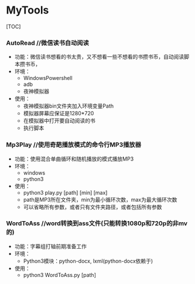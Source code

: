 # MyTools
[TOC]
### AutoRead    //微信读书自动阅读
* 功能：微信读书想看的书太贵，又不想看一些不想看的书攒书币，自动阅读脚本攒书币，
* 环境：
    - WindowsPowershell
    - adb
    - 夜神模拟器 
* 使用：
    - 夜神模拟器bin文件夹加入环境变量Path
    - 模拟器屏幕应保证是1280*720
    - 在模拟器中打开要自动阅读的书
    - 执行脚本

### Mp3Play    //使用奇葩播放模式的命令行MP3播放器
* 功能：使用混合单曲循环和随机播放的模式播放MP3
* 环境：
    - windows
    - python3
* 使用：
    - python3 play.py [path] [min] [max]
    - path是MP3所在文件夹，min为最小循环次数，max为最大循环次数
    - 可以省略所有参数，或者只有文件夹路径，或者包括所有参数

### WordToAss    //word转换到ass文件(只能转换1080p和720p的非mv的)
* 功能：字幕组打轴前期准备工作
* 环境：
    - Python3模块：python-docx, lxml(python-docx依赖于)
* 使用：
    - python3 WordToAss.py [path]
